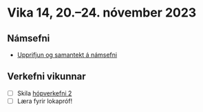 # Vika 14, 20.–24. nóvember 2023

## Námsefni

- [Upprifjun og samantekt á námsefni](../namsefni/41.upprifjun-samantekt/)

## Verkefni vikunnar

- [ ] Skila [hópverkefni 2](https://github.com/vefforritun/vef1-2023-h2)
- [ ] Læra fyrir lokapróf!
